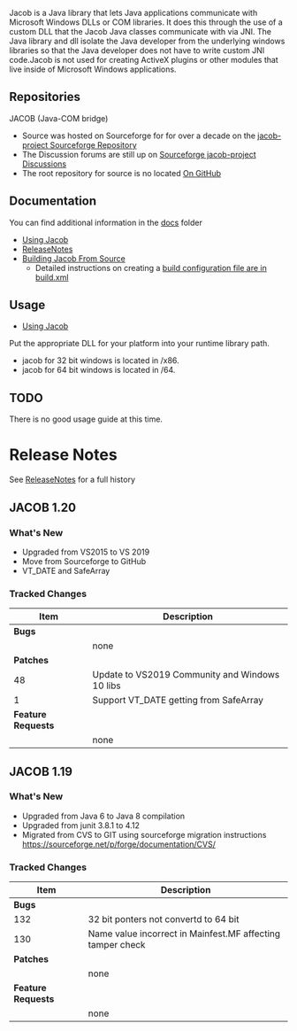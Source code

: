 Jacob is a Java library that lets Java applications communicate with Microsoft Windows DLLs or COM libraries. It does this through the use of a custom DLL that the Jacob Java classes communicate with via JNI. The Java library and dll isolate the Java developer from the underlying windows libraries so that the Java developer does not have to write custom JNI code.Jacob is not used for creating ActiveX plugins or other modules that live inside of Microsoft Windows applications.

## Repositories
JACOB (Java-COM bridge) 
* Source was hosted on Sourceforge for for over a decade on the [jacob-project Sourceforge Repository](http://sourceforge.net/project/jacob-project)
* The Discussion forums are still up on [Sourceforge jacob-project Discussions](https://sourceforge.net/p/jacob-project/discussion)
* The root repository for source is no located [On GitHub](https://github.com/freemansoft/jacob-project)


## Documentation ##
You can find additional information in the [docs](docs) folder
* [Using Jacob](docs/UsingJacob.md)
* [ReleaseNotes](docs/ReleaseNotes.md)
* [Building Jacob From Source](docs/BuildingJacobFromSource.md)
  * Detailed instructions on creating a [build configuration file are in build.xml](build.xml)

## Usage ## 
* [Using Jacob](docs/UsingJacob.md)

Put the appropriate DLL for your platform into your runtime library path.
* jacob for 32 bit windows is located in /x86.
* jacob for 64 bit windows is located in /64.

## TODO ##
There is no good usage guide at this time.

# Release Notes 
See [ReleaseNotes](docs/ReleaseNotes.md) for a full history

## JACOB 1.20
### What's New
*   Upgraded from VS2015 to VS 2019
*   Move from Sourceforge to GitHub
*   VT_DATE and SafeArray
### Tracked Changes
| Item | Description |
|-|-|
| **Bugs**              | |
|                   | none |
| **Patches**           | |
| 48                | Update to VS2019 Community and Windows 10 libs |
| 1                 | Support VT_DATE getting from SafeArray |
| **Feature Requests**  | |
|                   | none |

## JACOB 1.19
### What's New
* Upgraded from Java 6 to Java 8 compilation
* Upgraded from junit 3.8.1 to 4.12
* Migrated from CVS to GIT using sourceforge migration instructions https://sourceforge.net/p/forge/documentation/CVS/
### Tracked Changes
| Item | Description |
|-|-|
| **Bugs**              | |
| 132	           | 32 bit ponters not convertd to 64 bit |
| 130              | Name value incorrect in Mainfest.MF affecting tamper check|
| **Patches**           | |
|                   | none |
| **Feature Requests**  | |
|                   | none |

